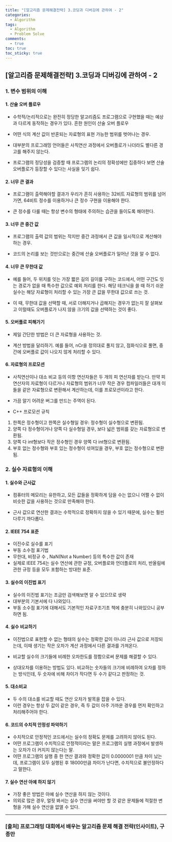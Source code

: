 ```yaml
---
title: "[알고리즘 문제해결전략] 3.코딩과 디버깅에 관하여 - 2"
categories:
  - Algorithm
tags:
  - Algorithm
  - Problem Solve
comments:
  - true
toc: true
toc_sticky: true
---
```


## [알고리즘 문제해결전략] 3.코딩과 디버깅에 관하여 - 2

### 1. 변수 범위의 이해

#### 1. 산술 오버 플로우

* 수학적/논리적으로는 완전히 정당한 알고리즘도 프로그램으로 구현했을 때는 예상과 다르게 동작하는 경우가 있다. 흔한 원인이 산술 오버 플로우

* 어떤 식의 계산 값이 반혼되는 자료형의 표현 가능한 범위를 벗어나는 경우.

* 대부분의 프로그래밍 언어들은 사칙연산 과정에서 오버플로가 나더라도 별다른 경고를 해주지 않는다.

* 프로그램의 정당성을 검증할 때 프로그램의 논리의 정확성에만 집중하다 보면 산술 오버플로가 등장할 수 있다는 사실을 잊기 쉽다.

#### 2. 너무 큰 결과

* 프로그램이 출력해야할 결과가 우리가 흔히 사용하는 32비트 자료형의 범위를 넘어가면, 64비트 정수를 이용하거나 큰 정수 구현을 이용해야 한다.

* 큰 정수를 다룰 때는 항상 변수의 형태에 주의하는 습관을 들이도록 해야한다.

#### 3. 너무 큰 중간 값

* 프로그램의 출력 값의 범위는 작지만 중간 과정에서 큰 값을 일시적으로 계산해야 하는 경우.

* 코드의 논리를 보는 것만으로는 중간에 산술 오버플로가 일어난 것을 알 수 없다.

#### 4. 너무 큰 무한대 값

* 예를 들어, 두 위치를 잇는 가장 짧은 길의 길이를 구하는 코드에서, 어떤 구간도 잇는 경로가 없을 때 특수한 값으로 예외 처리를 한다. 해당 테크닉을 쓸 때 하기 쉬운 실수는 해당 자료형이 처리할 수 있는 가장 큰 값을 무한대 값으로 쓰는 것.

* 이 때, 무한대 값을 선택할 때, 서로 더해지거나 곱해지는 경우가 없는지 잘 살펴보고 이럴때도 오버플로가 나지 않을 크기의 값을 선택하는 것이 좋다.

#### 5. 오버플로 피해가기

* 제일 간단한 방법은 더 큰 자료형을 사용하는 것.

* 계산 방법을 달리하기. 예를 들어, nCr을 정의대로 풀지 않고, 점화식으로 풀면, 중간에 오버플로 값이 나오지 않게 처리할 수 있다.

#### 6. 자료형의 프로모션

* 사칙연산이나 대소 비교 등의 이항 연산자들은 두 개의 피 연산자를 받는다. 만약 피 연산자의 자료형이 다르거나 자료형의 범위가 너무 작은 경우 컴파일러들은 대개 이들을 같은 자료형으로 변환해서 계산하는데, 이를 프로모션이라고 한다.

* 가끔 알기 어려운 버그를 만드는 주역이 된다.

* C++ 프로모션 규칙
1. 한쪽은 정수형이고 한쪽은 실수형일 경우: 정수형이 실수형으로 변환됨.
1. 양쪽 다 정수형이거나 양쪽 다 실수형일 경우, 보다 넓은 범위를 갖는 자료형으로 변환됨.
1. 양쪽 다 int형보다 작은 정수형인 경우 양쪽 다 int형으로 변환됨.
1. 부호 없는 정수형와 부호 있는 정수형이 섞여있을 경우, 부호 없는 정수형으로 변환됨.

### 2. 실수 자료형의 이해

#### 1. 실수와 근사값

* 컴퓨터의 메모리는 유한하고, 모든 값들을 정확하게 담을 수는 없으니 어쩔 수 없이 비슷한 값을 사용하는 것으로 만족해야 한다.

* 근사 값으로 연산한 결과는 수학적으로 정확하지 않을 수 있기 때문에, 실수는 훨씬 다루기 까다롭다.

#### 2. IEEE 754 표준

* 이진수로 실수를 표기
* 부동 소수점 표기법
* 무한대, 비정규 수 , NaN(Not a Number) 등의 특수한 값이 존재
* 실제로 IEEE 754는 실수 연산에 관한 규정, 오버플로와 언더플로의 처리, 반올림에 관한 규정 등을 모두 포함하는 방대한 표준.

#### 3. 실수의 이진법 표기
* 실수의 이진법 표기는 조금만 검색해보면 알 수 있으므로 생략
* 대부분의 기본서에 다 나와있다.
* 부동 소수점 표기에 대해서도 기본적인 자료구조기초 책에 충분히 나와있으니 공부하면 됨.

#### 4. 실수 비교하기
* 이진법으로 표현할 수 없는 형태의 실수는 정확한 값이 아니라 근사 값으로 저장되는데, 이때 생기는 작은 오차가 계산 과정에서 다른 결과를 가져온다.

* 비교할 실수의 크기들에 비례한 오차한도를 정함으로써 문제를 해결할 수 있다.

* 상대오차를 이용하는 방법도 있다. 비교하는 숫자들의 크기에 비례하여 오차를 정하는 방식인데, 두 숫자에 비해 차이가 작다면 두 수가 같다고 판정하는 것.

#### 5. 대소비교
* 두 수의 대소를 비교할 때도 연산 오차가 발목을 잡을 수 있다.
* 이런 경우는 항상 두 값이 같은 경우, 즉 두 값이 아주 가까운 경우를 먼저 확인하고 처리해주어야 한다.

#### 6. 코드의 수치적 안정성 파악하기
* 수치적으로 안정적인 코드에서는 실수의 정확도 문제를 고려하지 않아도 된다.
* 어떤 프로그램이 수치적으로 안정적이라는 말은 프로그램의 실행 과정에서 발생하는 오차가 더 커지지 않는다는 말.
* 어떤 프로그램의 실행 중 한 연산 결과와 정확한 값이 0.0000001 만큼 차이 났는데, 프로그램이 모두 실행된 후 18000만큼 차이가 난다면, 수치적으로 불안정하다고 말한다.

#### 7. 실수 연산 아예 하지 않기
* 가장 좋은 방법은 아예 실수 연산을 하지 않는 것이다.
* 의외로 많은 경우, 얼핏 봐서는 실수 연산을 써야만 할 것 같은 문제들에 적절한 변형을 가해 실수 연산을 없앨 수 있다.

---

### [출처] 프로그래밍 대회에서 배우는 알고리즘 문제 해결 전략(인사이트), 구종만
